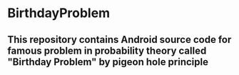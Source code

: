 # BirthdayProblem

## This repository contains Android source code for famous problem in probability theory called "Birthday Problem" by pigeon hole principle
